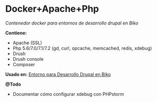 # Docker+Apache+Php
*Contenedor docker para entornos de desarrollo drupal en Biko*

**Contiene:**
- Apache (SSL)
- Php 5.6/7.0/7.1/7.2 (gd, curl, opcache, memcached, redis, xdebug)
- Drush
- Drush console
- Composer

**Usado en:**
[Entorno para Desarrollo Drupal en Biko](https://github.com/biko2/docker-compose-drupal)


**@Todo**
- Documentar cómo configurar xdebug con PHPstorm
